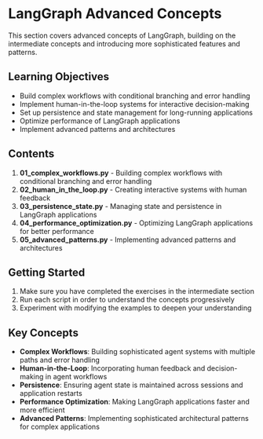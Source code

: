 # LangGraph Advanced Concepts

This section covers advanced concepts of LangGraph, building on the intermediate concepts and introducing more sophisticated features and patterns.

## Learning Objectives

- Build complex workflows with conditional branching and error handling
- Implement human-in-the-loop systems for interactive decision-making
- Set up persistence and state management for long-running applications
- Optimize performance of LangGraph applications
- Implement advanced patterns and architectures

## Contents

1. **01_complex_workflows.py** - Building complex workflows with conditional branching and error handling
2. **02_human_in_the_loop.py** - Creating interactive systems with human feedback
3. **03_persistence_state.py** - Managing state and persistence in LangGraph applications
4. **04_performance_optimization.py** - Optimizing LangGraph applications for better performance
5. **05_advanced_patterns.py** - Implementing advanced patterns and architectures

## Getting Started

1. Make sure you have completed the exercises in the intermediate section
2. Run each script in order to understand the concepts progressively
3. Experiment with modifying the examples to deepen your understanding

## Key Concepts

- **Complex Workflows**: Building sophisticated agent systems with multiple paths and error handling
- **Human-in-the-Loop**: Incorporating human feedback and decision-making in agent workflows
- **Persistence**: Ensuring agent state is maintained across sessions and application restarts
- **Performance Optimization**: Making LangGraph applications faster and more efficient
- **Advanced Patterns**: Implementing sophisticated architectural patterns for complex applications
